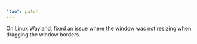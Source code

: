 ```yaml
---
"tao": patch
---
```


On Linux Wayland, fixed an issue where the window was not resizing when dragging the window borders.